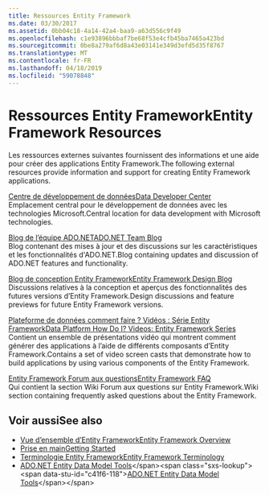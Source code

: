 ```yaml
---
title: Ressources Entity Framework
ms.date: 03/30/2017
ms.assetid: 0bb04c18-4a14-42a4-baa9-a63d556c9f49
ms.openlocfilehash: c1e93896bbbaf7be68f53e4cfb45ba7465a423bd
ms.sourcegitcommit: 0be8a279af6d8a43e03141e349d3efd5d35f8767
ms.translationtype: MT
ms.contentlocale: fr-FR
ms.lasthandoff: 04/18/2019
ms.locfileid: "59078848"
---
```

# <a name="entity-framework-resources"></a><span data-ttu-id="c41f6-102">Ressources Entity Framework</span><span class="sxs-lookup"><span data-stu-id="c41f6-102">Entity Framework Resources</span></span>
<span data-ttu-id="c41f6-103">Les ressources externes suivantes fournissent des informations et une aide pour créer des applications Entity Framework.</span><span class="sxs-lookup"><span data-stu-id="c41f6-103">The following external resources provide information and support for creating Entity Framework applications.</span></span>  
  
 [<span data-ttu-id="c41f6-104">Centre de développement de données</span><span class="sxs-lookup"><span data-stu-id="c41f6-104">Data Developer Center</span></span>](https://go.microsoft.com/fwlink/?LinkId=213876)  
 <span data-ttu-id="c41f6-105">Emplacement central pour le développement de données avec les technologies Microsoft.</span><span class="sxs-lookup"><span data-stu-id="c41f6-105">Central location for data development with Microsoft technologies.</span></span>  
  
 [<span data-ttu-id="c41f6-106">Blog de l’équipe ADO.NET</span><span class="sxs-lookup"><span data-stu-id="c41f6-106">ADO.NET Team Blog</span></span>](https://go.microsoft.com/fwlink/?LinkId=91905)  
 <span data-ttu-id="c41f6-107">Blog contenant des mises à jour et des discussions sur les caractéristiques et les fonctionnalités d'ADO.NET.</span><span class="sxs-lookup"><span data-stu-id="c41f6-107">Blog containing updates and discussion of ADO.NET features and functionality.</span></span>  
  
 [<span data-ttu-id="c41f6-108">Blog de conception Entity Framework</span><span class="sxs-lookup"><span data-stu-id="c41f6-108">Entity Framework Design Blog</span></span>](https://go.microsoft.com/fwlink/?LinkId=186888)  
 <span data-ttu-id="c41f6-109">Discussions relatives à la conception et aperçus des fonctionnalités des futures versions d’Entity Framework.</span><span class="sxs-lookup"><span data-stu-id="c41f6-109">Design discussions and feature previews for future Entity Framework versions.</span></span>  
  
 [<span data-ttu-id="c41f6-110">Plateforme de données comment faire ? Vidéos : Série Entity Framework</span><span class="sxs-lookup"><span data-stu-id="c41f6-110">Data Platform How Do I? Videos: Entity Framework Series</span></span>](https://go.microsoft.com/fwlink/?LinkId=124600)  
 <span data-ttu-id="c41f6-111">Contient un ensemble de présentations vidéo qui montrent comment générer des applications à l’aide de différents composants d’Entity Framework.</span><span class="sxs-lookup"><span data-stu-id="c41f6-111">Contains a set of video screen casts that demonstrate how to build applications by using various components of the Entity Framework.</span></span>  
  
 [<span data-ttu-id="c41f6-112">Entity Framework Forum aux questions</span><span class="sxs-lookup"><span data-stu-id="c41f6-112">Entity Framework FAQ</span></span>](https://social.technet.microsoft.com/wiki/contents/articles/3737.entity-framework-faq.aspx)  
 <span data-ttu-id="c41f6-113">Qui contient la section Wiki Forum aux questions sur Entity Framework.</span><span class="sxs-lookup"><span data-stu-id="c41f6-113">Wiki section containing frequently asked questions about the Entity Framework.</span></span>  
  
## <a name="see-also"></a><span data-ttu-id="c41f6-114">Voir aussi</span><span class="sxs-lookup"><span data-stu-id="c41f6-114">See also</span></span>

- [<span data-ttu-id="c41f6-115">Vue d’ensemble d’Entity Framework</span><span class="sxs-lookup"><span data-stu-id="c41f6-115">Entity Framework Overview</span></span>](../../../../../docs/framework/data/adonet/ef/overview.md)
- [<span data-ttu-id="c41f6-116">Prise en main</span><span class="sxs-lookup"><span data-stu-id="c41f6-116">Getting Started</span></span>](../../../../../docs/framework/data/adonet/ef/getting-started.md)
- [<span data-ttu-id="c41f6-117">Terminologie Entity Framework</span><span class="sxs-lookup"><span data-stu-id="c41f6-117">Entity Framework Terminology</span></span>](../../../../../docs/framework/data/adonet/ef/terminology.md)
- <span data-ttu-id="c41f6-118">[ADO.NET Entity Data Model Tools](https://docs.microsoft.com/previous-versions/dotnet/netframework-4.0/bb399249(v=vs.100))</span><span class="sxs-lookup"><span data-stu-id="c41f6-118">[ADO.NET Entity Data Model Tools](https://docs.microsoft.com/previous-versions/dotnet/netframework-4.0/bb399249(v=vs.100))</span></span>
